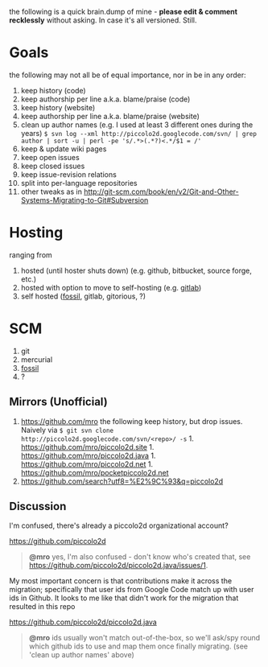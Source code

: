 the following is a quick brain.dump of mine - **please edit & comment recklessly** without asking. In case it's all versioned. Still.

# Goals #

the following may not all be of equal importance, nor in be in any order:

  1. keep history (code)
  1. keep authorship per line a.k.a. blame/praise (code)
  1. keep history (website)
  1. keep authorship per line a.k.a. blame/praise (website)
  1. clean up author names (e.g. I used at least 3 different ones during the years) `$ svn log --xml http://piccolo2d.googlecode.com/svn/ | grep author | sort -u | perl -pe 's/.*>(.*?)<.*/$1 = /'`
  1. keep & update wiki pages
  1. keep open issues
  1. keep closed issues
  1. keep issue-revision relations
  1. split into per-language repositories
  1. other tweaks as in http://git-scm.com/book/en/v2/Git-and-Other-Systems-Migrating-to-Git#Subversion

# Hosting #

ranging from

  1. hosted (until hoster shuts down) (e.g. github, bitbucket, source forge, etc.)
  1. hosted with option to move to self-hosting (e.g. [gitlab](http://gitlab.org))
  1. self hosted ([fossil](http://fossil-scm.org/), gitlab, gitorious, ?)

# SCM #

  1. git
  1. mercurial
  1. [fossil](http://fossil-scm.org/)
  1. ?

## Mirrors (Unofficial) ##

  1. https://github.com/mro the following keep history, but drop issues. Naively via `$ git svn clone http://piccolo2d.googlecode.com/svn/<repo>/ -s`
    1. https://github.com/mro/piccolo2d.site
    1. https://github.com/mro/piccolo2d.java
    1. https://github.com/mro/piccolo2d.net
    1. https://github.com/mro/pocketpiccolo2d.net
  1. https://github.com/search?utf8=%E2%9C%93&q=piccolo2d

## Discussion ##

I'm confused, there's already a piccolo2d organizational account?

https://github.com/piccolo2d

> **@mro** yes, I'm also confused - don't know who's created that, see https://github.com/piccolo2d/piccolo2d.java/issues/1.

My most important concern is that contributions make it across the migration; specifically that user ids from Google Code match up with user ids in Github.  It looks to me like that didn't work for the migration that resulted in this repo

https://github.com/piccolo2d/piccolo2d.java

> **@mro** ids usually won't match out-of-the-box, so we'll ask/spy round which github ids to use and map them once finally migrating. (see 'clean up author names' above)